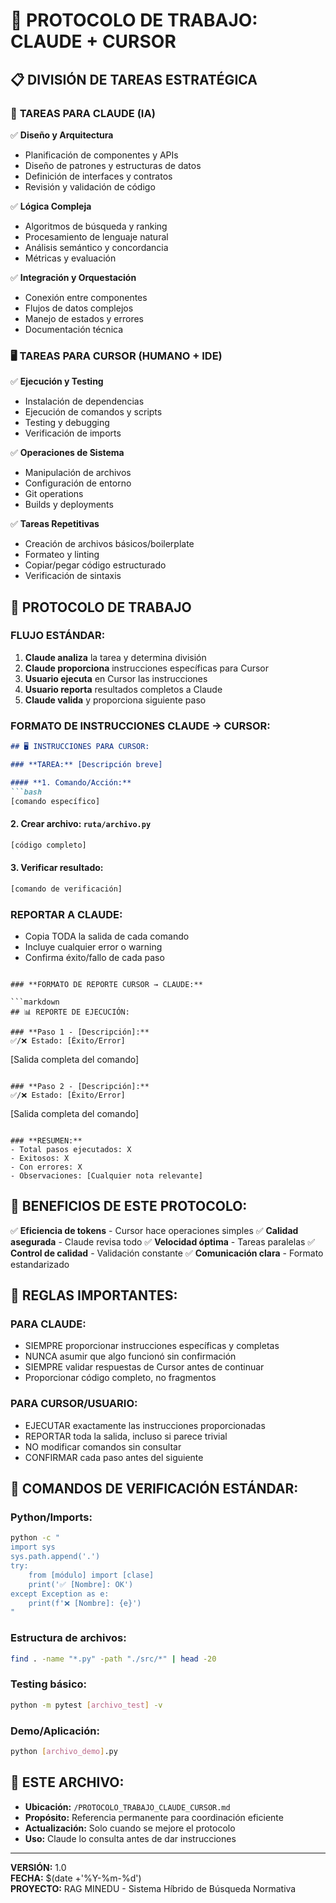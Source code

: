 # 🤖 PROTOCOLO DE TRABAJO: CLAUDE + CURSOR

## 📋 **DIVISIÓN DE TAREAS ESTRATÉGICA**

### 🧠 **TAREAS PARA CLAUDE (IA)**
✅ **Diseño y Arquitectura**
- Planificación de componentes y APIs
- Diseño de patrones y estructuras de datos
- Definición de interfaces y contratos
- Revisión y validación de código

✅ **Lógica Compleja** 
- Algoritmos de búsqueda y ranking
- Procesamiento de lenguaje natural
- Análisis semántico y concordancia
- Métricas y evaluación

✅ **Integración y Orquestación**
- Conexión entre componentes
- Flujos de datos complejos
- Manejo de estados y errores
- Documentación técnica

### 🖥️ **TAREAS PARA CURSOR (HUMANO + IDE)**
✅ **Ejecución y Testing**
- Instalación de dependencias
- Ejecución de comandos y scripts
- Testing y debugging
- Verificación de imports

✅ **Operaciones de Sistema**
- Manipulación de archivos
- Configuración de entorno
- Git operations
- Builds y deployments

✅ **Tareas Repetitivas**
- Creación de archivos básicos/boilerplate
- Formateo y linting
- Copiar/pegar código estructurado
- Verificación de sintaxis

## 🔄 **PROTOCOLO DE TRABAJO**

### **FLUJO ESTÁNDAR:**

1. **Claude analiza** la tarea y determina división
2. **Claude proporciona** instrucciones específicas para Cursor
3. **Usuario ejecuta** en Cursor las instrucciones
4. **Usuario reporta** resultados completos a Claude
5. **Claude valida** y proporciona siguiente paso

### **FORMATO DE INSTRUCCIONES CLAUDE → CURSOR:**

```markdown
## 🖥️ INSTRUCCIONES PARA CURSOR:

### **TAREA:** [Descripción breve]

#### **1. Comando/Acción:**
```bash
[comando específico]
```

#### **2. Crear archivo:** `ruta/archivo.py`
```python
[código completo]
```

#### **3. Verificar resultado:**
```bash
[comando de verificación]
```

### **REPORTAR A CLAUDE:**
- Copia TODA la salida de cada comando
- Incluye cualquier error o warning
- Confirma éxito/fallo de cada paso
```

### **FORMATO DE REPORTE CURSOR → CLAUDE:**

```markdown
## 📊 REPORTE DE EJECUCIÓN:

### **Paso 1 - [Descripción]:**
✅/❌ Estado: [Éxito/Error]
```
[Salida completa del comando]
```

### **Paso 2 - [Descripción]:**
✅/❌ Estado: [Éxito/Error]
```
[Salida completa del comando]
```

### **RESUMEN:**
- Total pasos ejecutados: X
- Exitosos: X
- Con errores: X
- Observaciones: [Cualquier nota relevante]
```

## 🎯 **BENEFICIOS DE ESTE PROTOCOLO:**

✅ **Eficiencia de tokens** - Cursor hace operaciones simples
✅ **Calidad asegurada** - Claude revisa todo
✅ **Velocidad óptima** - Tareas paralelas
✅ **Control de calidad** - Validación constante
✅ **Comunicación clara** - Formato estandarizado

## 🚨 **REGLAS IMPORTANTES:**

### **PARA CLAUDE:**
- SIEMPRE proporcionar instrucciones específicas y completas
- NUNCA asumir que algo funcionó sin confirmación
- SIEMPRE validar respuestas de Cursor antes de continuar
- Proporcionar código completo, no fragmentos

### **PARA CURSOR/USUARIO:**
- EJECUTAR exactamente las instrucciones proporcionadas
- REPORTAR toda la salida, incluso si parece trivial
- NO modificar comandos sin consultar
- CONFIRMAR cada paso antes del siguiente

## 🔧 **COMANDOS DE VERIFICACIÓN ESTÁNDAR:**

### **Python/Imports:**
```bash
python -c "
import sys
sys.path.append('.')
try:
    from [módulo] import [clase]
    print('✅ [Nombre]: OK')
except Exception as e:
    print(f'❌ [Nombre]: {e}')
"
```

### **Estructura de archivos:**
```bash
find . -name "*.py" -path "./src/*" | head -20
```

### **Testing básico:**
```bash
python -m pytest [archivo_test] -v
```

### **Demo/Aplicación:**
```bash
python [archivo_demo].py
```

## 📁 **ESTE ARCHIVO:**

- **Ubicación:** `/PROTOCOLO_TRABAJO_CLAUDE_CURSOR.md`
- **Propósito:** Referencia permanente para coordinación eficiente
- **Actualización:** Solo cuando se mejore el protocolo
- **Uso:** Claude lo consulta antes de dar instrucciones

---

**VERSIÓN:** 1.0  
**FECHA:** $(date +'%Y-%m-%d')  
**PROYECTO:** RAG MINEDU - Sistema Híbrido de Búsqueda Normativa